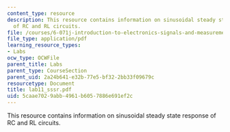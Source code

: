 ```yaml
---
content_type: resource
description: This resource contains information on sinusoidal steady state response
  of RC and RL circuits.
file: /courses/6-071j-introduction-to-electronics-signals-and-measurement-spring-2006/5caae7029abb4961b6057886e691ef2c_lab11_sssr.pdf
file_type: application/pdf
learning_resource_types:
- Labs
ocw_type: OCWFile
parent_title: Labs
parent_type: CourseSection
parent_uid: 2a24b641-e32b-77e5-bf32-2bb33f09679c
resourcetype: Document
title: lab11_sssr.pdf
uid: 5caae702-9abb-4961-b605-7886e691ef2c
---
```

This resource contains information on sinusoidal steady state response of RC and RL circuits.